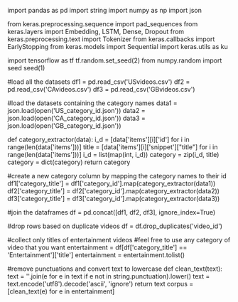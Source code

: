 import pandas as pd
import string
import numpy as np
import json

from keras.preprocessing.sequence import pad_sequences
from keras.layers import Embedding, LSTM, Dense, Dropout
from keras.preprocessing.text import Tokenizer
from keras.callbacks import EarlyStopping
from keras.models import Sequential
import keras.utils as ku

import tensorflow as tf
tf.random.set_seed(2)
from numpy.random import seed
seed(1)

#load all the datasets 
df1 = pd.read_csv('USvideos.csv')
df2 = pd.read_csv('CAvideos.csv')
df3 = pd.read_csv('GBvideos.csv')

#load the datasets containing the category names
data1 = json.load(open('US_category_id.json'))
data2 = json.load(open('CA_category_id.json'))
data3 = json.load(open('GB_category_id.json'))

def category_extractor(data):
    i_d = [data['items'][i]['id'] for i in range(len(data['items']))]
    title = [data['items'][i]['snippet']["title"] for i in range(len(data['items']))]
    i_d = list(map(int, i_d))
    category = zip(i_d, title)
    category = dict(category)
    return category

#create a new category column by mapping the category names to their id
df1['category_title'] = df1['category_id'].map(category_extractor(data1))
df2['category_title'] = df2['category_id'].map(category_extractor(data2))
df3['category_title'] = df3['category_id'].map(category_extractor(data3))

#join the dataframes
df = pd.concat([df1, df2, df3], ignore_index=True)

#drop rows based on duplicate videos
df = df.drop_duplicates('video_id')

#collect only titles of entertainment videos
#feel free to use any category of video that you want
entertainment = df[df['category_title'] == 'Entertainment']['title']
entertainment = entertainment.tolist()



#remove punctuations and convert text to lowercase
def clean_text(text):
    text = ''.join(e for e in text if e not in string.punctuation).lower()
    text = text.encode('utf8').decode('ascii', 'ignore')
    return text
corpus = [clean_text(e) for e in entertainment]
